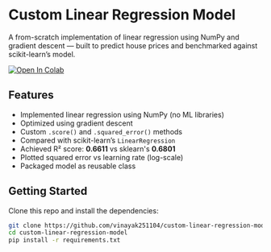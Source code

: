# Custom Linear Regression Model

A from-scratch implementation of linear regression using NumPy and gradient descent — built to predict house prices and benchmarked against scikit-learn’s model.

[![Open In Colab](https://colab.research.google.com/assets/colab-badge.svg)](https://colab.research.google.com/github/vinayak251104/custom-linear-regression-model/blob/main/notebooks/HousePredictionWithCustomLinearRegressionModel.ipynb)

## Features

- Implemented linear regression using NumPy (no ML libraries)
- Optimized using gradient descent
- Custom `.score()` and `.squared_error()` methods
- Compared with scikit-learn’s `LinearRegression`
- Achieved R² score: **0.6611** vs sklearn's **0.6801**
- Plotted squared error vs learning rate (log-scale)
- Packaged model as reusable class

## Getting Started

Clone this repo and install the dependencies:

```bash
git clone https://github.com/vinayak251104/custom-linear-regression-model.git
cd custom-linear-regression-model
pip install -r requirements.txt

